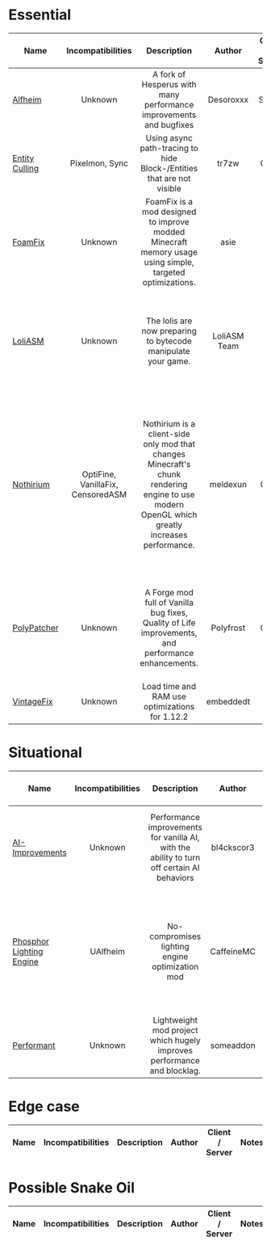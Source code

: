 # Essential
| Name | Incompatibilities | Description | Author | Client / Server | Notes |
| --- | :---: | :---: | :---: | :---: | :---: |
| [Alfheim](https://www.curseforge.com/minecraft/mc-mods/alfheim-lighting-engine) | Unknown | A fork of Hesperus with many performance improvements and bugfixes | Desoroxxx | Server | Fork of Phosphor based on Hesperus. |
| [Entity Culling](https://modrinth.com/mod/entityculling) | Pixelmon, Sync | Using async path-tracing to hide Block-/Entities that are not visible | tr7zw | Client | N/A |
| [FoamFix](https://modrinth.com/mod/foamfix) | Unknown | FoamFix is a mod designed to improve modded Minecraft memory usage using simple, targeted optimizations. | asie | Both | Mainly a 1.7-1.8 mod, but also fine on 1.12. |
| [LoliASM](https://github.com/LoliKingdom/LoliASM) | Unknown | The lolis are now preparing to bytecode manipulate your game. | LoliASM Team | Both | Also called CensoredASM on CurseForge. Requires [MixinBooter](https://www.curseforge.com/minecraft/mc-mods/mixin-booter). You should also install [Mixin Compatibility](https://modrinth.com/mod/mixincompat). |
| [Nothirium](https://www.curseforge.com/minecraft/mc-mods/nothirium) | OptiFine, VanillaFix, CensoredASM | Nothirium is a client-side only mod that changes Minecraft's chunk rendering engine to use modern OpenGL which greatly increases performance. | meldexun | Client | [Naughthirium](https://modrinth.com/mod/naughthirium) will fix compatibility Issues with CensoredASM and OptiFine.. Disable VanillaFix's `textureFixes` setting. Requires [RenderLib](https://www.curseforge.com/minecraft/mc-mods/renderlib) and [MixinBooter](https://www.curseforge.com/minecraft/mc-mods/mixin-booter). You should also install [Mixin Compatibility](https://modrinth.com/mod/mixincompat). |
| [PolyPatcher](https://modrinth.com/mod/patcher) | Unknown | A Forge mod full of Vanilla bug fixes, Quality of Life improvements, and performance enhancements. | Polyfrost | Client | Fork of Patcher. Requires OneConfig. Essential not required, you can now remove it if you depended on it. |
| [VintageFix](https://modrinth.com/mod/vintagefix) | Unknown | Load time and RAM use optimizations for 1.12.2 | embeddedt | Both | Use along with LoliASM. |

# Situational
| Name | Incompatibilities | Description | Author | Client / Server | Notes |
| --- | :---: | :---: | :---: | :---: | :---: |
| [AI\-Improvements](https://modrinth.com/mod/ai-improvements) | Unknown | Performance improvements for vanilla AI, with the ability to turn off certain AI behaviors | bl4ckscor3 | Both | Best effective on the Server side, likely an edge case on Client. |
| [Phosphor Lighting Engine](https://www.curseforge.com/minecraft/mc-mods/phosphor-forge) | UAlfheim | No-compromises lighting engine optimization mod | CaffeineMC | Both | Requires [this forge version](https://www.curseforge.com/minecraft/mc-mods/phosphor-forge) or another backwards compatible port on 1.12. Not as effective as Starlight. |
| [Performant](https://www.curseforge.com/minecraft/mc-mods/performant) | Unknown | Lightweight mod project which hugely improves performance and blocklag. | someaddon | Server | Considered *very* dangerous by some modders. |

# Edge case
| Name | Incompatibilities | Description | Author | Client / Server | Notes |
| --- | :---: | :---: | :---: | :---: | :---: |

# Possible Snake Oil
| Name | Incompatibilities | Description | Author | Client / Server | Notes |
| --- | :---: | :---: | :---: | :---: | :---: |
